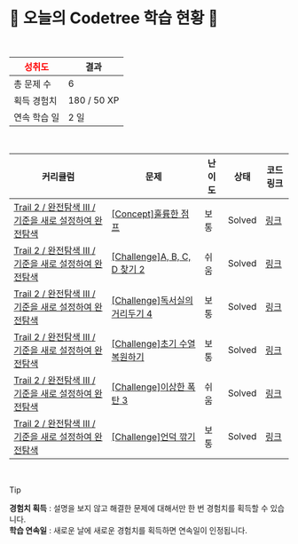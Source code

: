 # 🌲 오늘의 Codetree 학습 현황 🌲

<br />

| <span style="color:red;display:block;text-align:center;"> **성취도**</span> | 결과 |
|---|---|
| 총 문제 수 | 6 |
| 획득 경험치 | 180 / 50 XP |
| 연속 학습 일 | 2 일 |

<br />

|커리큘럼|문제|난이도|상태|코드 링크|
|---|---|---|---|---|
|[Trail 2 / 완전탐색 III / 기준을 새로 설정하여 완전탐색](https://https://en.codetree.ai/trail-info/novice-mid/)|[[Concept]훌륭한 점프](https://https://en.codetree.ai/trails/complete/curated-cards/intro-great-jump/)|보통|Solved|[링크](https://github.com/cyunchaeskku/CodeTree/blob/main/250112/%ED%9B%8C%EB%A5%AD%ED%95%9C%20%EC%A0%90%ED%94%84/great-jump.py)|
|[Trail 2 / 완전탐색 III / 기준을 새로 설정하여 완전탐색](https://https://en.codetree.ai/trail-info/novice-mid/)|[[Challenge]A, B, C, D 찾기 2](https://https://en.codetree.ai/trails/complete/curated-cards/challenge-find-a-b-c-d-2/)|쉬움|Solved|[링크](https://github.com/cyunchaeskku/CodeTree/blob/main/250112/A%2C%20B%2C%20C%2C%20D%20%EC%B0%BE%EA%B8%B0%202/find-a-b-c-d-2.py)|
|[Trail 2 / 완전탐색 III / 기준을 새로 설정하여 완전탐색](https://https://en.codetree.ai/trail-info/novice-mid/)|[[Challenge]독서실의 거리두기 4](https://https://en.codetree.ai/trails/complete/curated-cards/challenge-study-cafe-keeping-distance-4/)|보통|Solved|[링크](https://github.com/cyunchaeskku/CodeTree/blob/main/250112/%EB%8F%85%EC%84%9C%EC%8B%A4%EC%9D%98%20%EA%B1%B0%EB%A6%AC%EB%91%90%EA%B8%B0%204/study-cafe-keeping-distance-4.py)|
|[Trail 2 / 완전탐색 III / 기준을 새로 설정하여 완전탐색](https://https://en.codetree.ai/trail-info/novice-mid/)|[[Challenge]초기 수열 복원하기](https://https://en.codetree.ai/trails/complete/curated-cards/challenge-restore-initial-sequence/)|보통|Solved|[링크](https://github.com/cyunchaeskku/CodeTree/blob/main/250112/%EC%B4%88%EA%B8%B0%20%EC%88%98%EC%97%B4%20%EB%B3%B5%EC%9B%90%ED%95%98%EA%B8%B0/restore-initial-sequence.py)|
|[Trail 2 / 완전탐색 III / 기준을 새로 설정하여 완전탐색](https://https://en.codetree.ai/trail-info/novice-mid/)|[[Challenge]이상한 폭탄 3](https://https://en.codetree.ai/trails/complete/curated-cards/challenge-strange-bomb-3/)|쉬움|Solved|[링크](https://github.com/cyunchaeskku/CodeTree/blob/main/250112/%EC%9D%B4%EC%83%81%ED%95%9C%20%ED%8F%AD%ED%83%84%203/strange-bomb-3.py)|
|[Trail 2 / 완전탐색 III / 기준을 새로 설정하여 완전탐색](https://https://en.codetree.ai/trail-info/novice-mid/)|[[Challenge]언덕 깎기](https://https://en.codetree.ai/trails/complete/curated-cards/challenge-hill-cutting/)|보통|Solved|[링크](https://github.com/cyunchaeskku/CodeTree/blob/main/250112/%EC%96%B8%EB%8D%95%20%EA%B9%8E%EA%B8%B0/hill-cutting.py)|


<br />

> [!TIP]
> **경험치 획득** : 설명을 보지 않고 해결한 문제에 대해서만 한 번 경험치를 획득할 수 있습니다.  
> **학습 연속일** : 새로운 날에 새로운 경험치를 획득하면 연속일이 인정됩니다.

